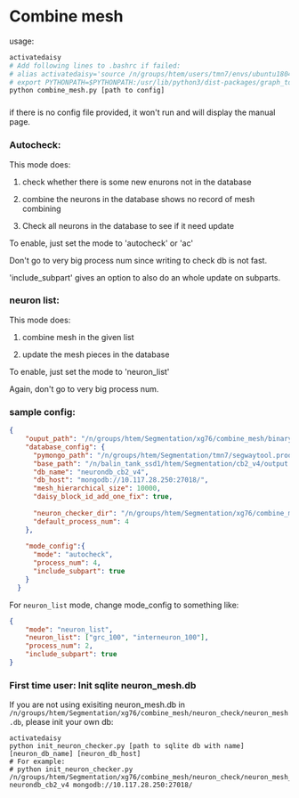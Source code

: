 # Combine mesh

usage:

``` sh
activatedaisy 
# Add following lines to .bashrc if failed:
# alias activatedaisy='source /n/groups/htem/users/tmn7/envs/ubuntu180402/bin/activate'
# export PYTHONPATH=$PYTHONPATH:/usr/lib/python3/dist-packages/graph_tool_hack
python combine_mesh.py [path to config]
```
###

if there is no config file provided, it won't run and will display the manual page.

### Autocheck:

This mode does:

1. check whether there is some new enurons not in the database

2. combine the neurons in the database shows no record of mesh combining

3. Check all neurons in the database to see if it need update

To enable, just set the mode to 'autocheck' or 'ac'

Don't go to very big process num since writing to check db is not fast.

'include_subpart' gives an option to also do an whole update on subparts.

### neuron list:

This mode does:

1. combine mesh in the given list

2. update the mesh pieces in the database

To enable, just set the mode to 'neuron_list'

Again, don't go to very big process num.


### sample config:

```json
{ 
    "ouput_path": "/n/groups/htem/Segmentation/xg76/combine_mesh/binary_mesh_test",
    "database_config": {
      "pymongo_path": "/n/groups/htem/Segmentation/tmn7/segwaytool.proofreading/segwaytool/proofreading/",
      "base_path": "/n/balin_tank_ssd1/htem/Segmentation/cb2_v4/output.zarr/meshes/precomputed/mesh/",
      "db_name": "neurondb_cb2_v4",
      "db_host": "mongodb://10.117.28.250:27018/",
      "mesh_hierarchical_size": 10000,
      "daisy_block_id_add_one_fix": true,
      
      "neuron_checker_dir": "/n/groups/htem/Segmentation/xg76/combine_mesh/neuron_check/neuron_mesh.db",
      "default_process_num": 4
    },
  
    "mode_config":{
      "mode": "autocheck",
      "process_num": 4,
      "include_subpart": true
    }
  }
```

For `neuron_list` mode, change mode_config to something like:
```json
{
    "mode": "neuron_list",
    "neuron_list": ["grc_100", "interneuron_100"],
    "process_num": 2,
    "include_subpart": true
}
```

### First time user: Init sqlite neuron_mesh.db

If you are not using exisiting neuron_mesh.db in `/n/groups/htem/Segmentation/xg76/combine_mesh/neuron_check/neuron_mesh.db`, please init your own db:

```shell
activatedaisy
python init_neuron_checker.py [path to sqlite db with name] [neuron_db_name] [neuron_db_host]
# For example:
# python init_neuron_checker.py /n/groups/htem/Segmentation/xg76/combine_mesh/neuron_check/neuron_mesh_test.db neurondb_cb2_v4 mongodb://10.117.28.250:27018/
```
